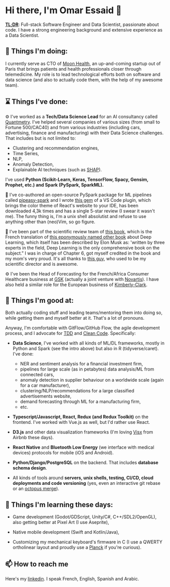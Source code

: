 # Hi there, I'm Omar Essaid 👋

**[TL;DR](https://en.wiktionary.org/wiki/too_long;_didn%27t_read#English)**: Full-stack Software Engineer and Data Scientist, passionate about code. I have a strong engineering background and extensive experience as a Data Scientist.

## 🚧 Things I'm doing:

I currently serve as CTO of [Moon Health](https://moonhealth.ai), an up-and-coming startup out of Paris that brings patients and health professionals closer through telemedicine. My role is to lead technological efforts both on software and data science (and also to actually code them, with the help of my awesome team). 

## ⌛ Things I've done:

⚙️ I've worked as a **Tech/Data Science Lead** for an AI consultancy called [Quantmetry](https://www.quantmetry.com/). I've helped several companies of various sizes (from small to Fortune 500/CAC40) and from various industries (including cars, advertising, finance and manufacturing) with their Data Science challenges. That includes but is not limited to:

- Clustering and recommendation engines, 
- Time Series, 
- NLP, 
- Anomaly Detection, 
- Explainable AI techniques (such as [SHAP](https://github.com/slundberg/shap)).

I've used **Python (Scikit-Learn, Keras, TensorFlow, Spacy, Gensim, Prophet, etc.) and Spark (PySpark, SparkML).**

💾 I've co-authored an open-source PySpark package for ML pipelines called [pipeasy-spark](https://github.com/Quantmetry/pipeasy-spark) and I wrote [this gem](https://marketplace.visualstudio.com/items?itemName=MoonHealth.react-theme-faithful) of a VS Code plugin, which brings the color theme of React's website to your IDE, has been downloaded 4,3k times and has a single 5-star review (I swear it wasn't me). The funny thing is, I'm a unix shell absolutist and refuse to use anything other than (neo)Vim, so go figure.

📖 I've been part of the scientific review team of [this book](https://www.amazon.com/Lapprentissage-profond-French-Yoshua-Bengio-ebook/dp/B07JJ8NH24/ref=sr_1_1?dchild=1&keywords=l%27apprentissage+profond&qid=1608226541&sr=8-1), which is the French translation of [this eponymously named other book](https://www.amazon.com/Deep-Learning-Adaptive-Computation-Machine/dp/0262035618/ref=sr_1_1?ie=UTF8&qid=1472485235&sr=8-1&keywords=deep+learning+book) about Deep Learning, which itself has been described by Elon Musk as: 'written by three experts in the field, Deep Learning is the only comprehensive book on the subject.” I was in charge of Chapter 6, got myself credited in the book and my mom's very proud. It's all thanks to [this guy](https://www.linkedin.com/in/nicolas-bousquet-1bb0502/), who used to be my scientific director and is awesome.

⚙️ I've been the Head of Forecasting for the French/Africa Consumer Healthcare business at [GSK](https://www.gsk.com/) (actually a joint venture with [Novartis](https://www.novartis.com/)). I have also held a similar role for the European business of [Kimberly-Clark](https://www.kimberly-clark.com/).

## 🔭 Things I'm good at:

Both actually coding stuff and leading teams/mentoring them into doing so, while getting them and myself better at it. That's a lot of pronouns. 

Anyway, I'm comfortable with GitFlow/GitHub Flow, the agile development process, and I advocate for [TDD](https://www.amazon.com/Test-Driven-Development-Kent-Beck/dp/0321146530) and [Clean Code](https://www.amazon.com/Clean-Code-Handbook-Software-Craftsmanship/dp/0132350882). Specifically:

- **Data Science**, I've worked with all kinds of ML/DL frameworks, mostly in Python and Spark (see the intro above) but also in R (tidyverse/caret). I've done:
  - NER and sentiment analysis for a financial investment firm, 
  - pipelines for large scale (as in petabytes) data analysis/ML from connected cars, 
  - anomaly detection in supplier behaviour on a worldwide scale (again for a car manufacturer),
  - clustering/NLP/recommendations for a large classified advertisements website,
  - demand forecasting through ML for a manufacturing firm,
  - etc.

- **Typescript/Javascript, React, Redux (and Redux Toolkit)** on the frontend. I've worked with Vue.js as well, but I'd rather use React.

- **D3.js** and other data visualization frameworks (I'm loving [Visx](https://airbnb.io/visx/) from Airbnb these days).

- **React Native** and **Bluetooth Low Energy** (we interface with medical devices) protocols for mobile (iOS and Android).

- **Python/Django/PostgreSQL** on the backend. That includes **database schema design**.

- All kinds of tools around **servers, unix shells, testing, CI/CD, cloud deployments and code versioning** (yes, even an interactive git rebase or an [octopus merge](https://marc.info/?l=linux-kernel&m=139033182525831)).


## 🌱 Things I'm learning these days:

- Game development (Godot/GDScript, Unity/C#, C++/SDL2/OpenGL), also getting better at Pixel Art (I use Aseprite),

- Native mobile development (Swift and Kotlin/Java),

- Customizing my mechanical keyboard's firmware in C (I use a QWERTY ortholinear layout and proudly use a [Planck](https://ergodox-ez.com/pages/planck) if you're curious).


## 📫 How to reach me

Here's my [linkedin](https://www.linkedin.com/in/omar-essaid-b245503b/). I speak French, English, Spanish and Arabic.


<!--
**oessaid/oessaid** is a ✨ _special_ ✨ repository because its `README.md` (this file) appears on your GitHub profile.

Here are some ideas to get you started:

- 🔭 I’m currently working on ...
- 🌱 I’m currently learning ...
- 👯 I’m looking to collaborate on ...
- 🤔 I’m looking for help with ...
- 💬 Ask me about ...
- 📫 How to reach me: ...
- 😄 Pronouns: ...
- ⚡ Fun fact: ...
-->
